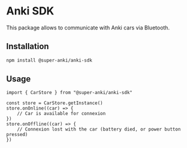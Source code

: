 # Anki SDK

This package allows to communicate with Anki cars via Bluetooth.

## Installation

```bash
npm install @super-anki/anki-sdk
```

## Usage

```node
import { CarStore } from "@super-anki/anki-sdk"

const store = CarStore.getInstance()
store.onOnline((car) => {
    // Car is available for connexion
})
store.onOffline((car) => {
    // Connexion lost with the car (battery died, or power button pressed)
})
```